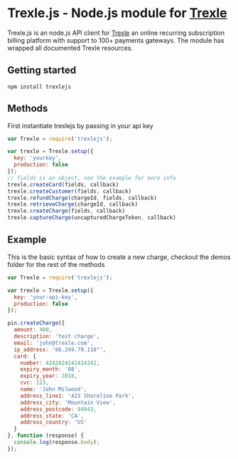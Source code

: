 # Trexle.js - Node.js module for [Trexle](https://trexle.com)


Trexle.js is an node.js API client for [Trexle](https://trexle.com/) an online recurring subscription billing platform with support to 100+ payments gateways.    The module has wrapped all documented Trexle resources.


## Getting started

```
npm install trexlejs
```

## Methods

First instantiate trexlejs by passing in your api key 

```javascript
var Trexle = require('trexlejs');

var trexle = Trexle.setup({
  key: 'yourkey',
  production: false
});
// fields is an object, see the example for more info
trexle.createCard(fields, callback)
trexle.createCustomer(fields, callback)
trexle.refundCharge(chargeId, fields, callback)
trexle.retrieveCharge(chargeId, callback)
trexle.createCharge(fields, callback)
trexle.captureCharge(uncapturedChargeToken, callback)
```

## Example

This is the basic syntax of how to create a new charge, checkout the demos folder for the rest of the methods

```javascript
var Trexle = require('trexlejs');

var trexle = Trexle.setup({
  key: 'your-api-key',
  production: false
});

pin.createCharge({
  amount: 400,
  description: 'test charge',
  email: 'john@trexle.com',
  ip_address: '66.249.79.118"',
  card: {
    number: 4242424242424242,
    expiry_month: '08',
    expiry_year: 2018,
    cvc: 123,
    name: 'John Milwood',
    address_line1: '423 Shoreline Park',
    address_city: 'Mountain View',
    address_postcode: 94043,
    address_state: 'CA',
    address_country: 'US'
  }  
}, function (response) {  
  console.log(response.body);
});
```

